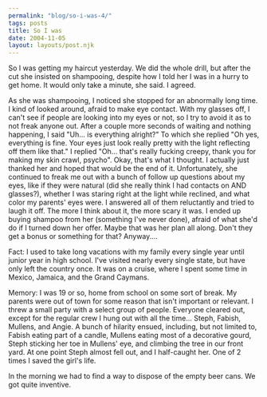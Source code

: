 ```yaml
---
permalink: "blog/so-i-was-4/"
tags: posts
title: So I was
date: 2004-11-05
layout: layouts/post.njk
---
```


So I was getting my haircut yesterday. We did the whole drill, but after the cut she insisted on shampooing, despite how I told her I was in a hurry to get home. It would only take a minute, she said. I agreed.

As she was shampooing, I noticed she stopped for an abnormally long time. I kind of looked around, afraid to make eye contact. With my glasses off, I can't see if people are looking into my eyes or not, so I try to avoid it as to not freak anyone out. After a couple more seconds of waiting and nothing happening, I said "Uh... is everything alright?" To which she replied "Oh yes, everything is fine. Your eyes just look really pretty with the light reflecting off them like that." I replied "Oh... that's really fucking creepy, thank you for making my skin crawl, psycho". Okay, that's what I thought. I actually just thanked her and hoped that would be the end of it. Unfortunately, she continued to freak me out with a bunch of follow up questions about my eyes, like if they were natural (did she really think I had contacts on AND glasses?), whether I was staring right at the light while reclined, and what color my parents' eyes were. I answered all of them reluctantly and tried to laugh it off. The more I think about it, the more scary it was. I ended up buying shampoo from her (something I've never done), afraid of what she'd do if I turned down her offer. Maybe that was her plan all along. Don't they get a bonus or something for that? Anyway....

Fact: I used to take long vacations with my family every single year until junior year in high school. I've visited nearly every single state, but have only left the country once. It was on a cruise, where I spent some time in Mexico, Jamaica, and the Grand Caymans.

Memory: I was 19 or so, home from school on some sort of break. My parents were out of town for some reason that isn't important or relevant. I threw a small party with a select group of people. Everyone cleared out, except for the regular crew I hung out with all the time... Steph, Fabish, Mullens, and Angie. A bunch of hilarity ensued, including, but not limited to, Fabish eating part of a candle, Mullens eating most of a decorative gourd, Steph sticking her toe in Mullens' eye, and climbing the tree in our front yard. At one point Steph almost fell out, and I half-caught her. One of 2 times I saved the girl's life. 

In the morning we had to find a way to dispose of the empty beer cans. We got quite inventive.
